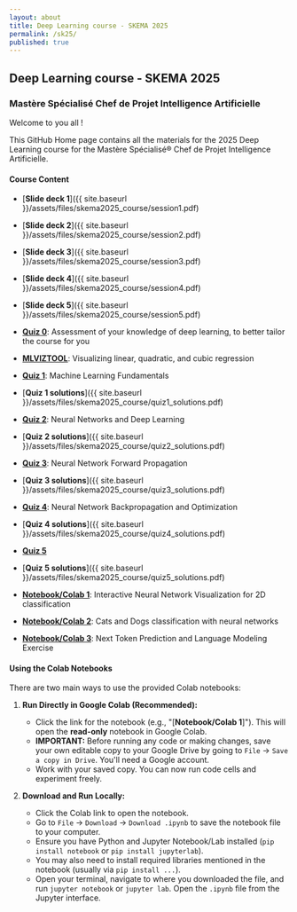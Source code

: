 ```yaml
---
layout: about
title: Deep Learning course - SKEMA 2025
permalink: /sk25/
published: true
---
```


## Deep Learning course - SKEMA 2025
### Mastère Spécialisé Chef de Projet Intelligence Artificielle

Welcome to you all !

This GitHub Home page contains all the materials for the 2025 Deep Learning course for the Mastère Spécialisé® Chef de Projet Intelligence Artificielle.


#### Course Content


- [**Slide deck 1**]({{ site.baseurl }}/assets/files/skema2025_course/session1.pdf)
- [**Slide deck 2**]({{ site.baseurl }}/assets/files/skema2025_course/session2.pdf)
- [**Slide deck 3**]({{ site.baseurl }}/assets/files/skema2025_course/session3.pdf)
- [**Slide deck 4**]({{ site.baseurl }}/assets/files/skema2025_course/session4.pdf)
- [**Slide deck 5**]({{ site.baseurl }}/assets/files/skema2025_course/session5.pdf)

- [**Quiz 0**](https://docs.google.com/forms/d/e/1FAIpQLSdVYm9_lK7Q87IpkafAuzP3taJE8rx7M206frlNSRsuRAHH_A/viewform?usp=dialog): Assessment of your knowledge of deep learning, to better tailor the course for you
- [**MLVIZTOOL**](https://la7.lu/ml-viz-tool-skema2025/): Visualizing linear, quadratic, and cubic regression
- [**Quiz 1**](https://docs.google.com/forms/d/e/1FAIpQLSdUtTBULIdHHy1n1FN2eXMk6bj10ALGCPlrQjEdlWQvZIBcpQ/viewform): Machine Learning Fundamentals
- [**Quiz 1 solutions**]({{ site.baseurl }}/assets/files/skema2025_course/quiz1_solutions.pdf)
- [**Quiz 2**](https://docs.google.com/forms/d/e/1FAIpQLScB6jDGEeWYIyn5a2_L3YiTsbk2SsUCxjaqrOf-rgTjccI-cg/viewform): Neural Networks and Deep Learning
- [**Quiz 2 solutions**]({{ site.baseurl }}/assets/files/skema2025_course/quiz2_solutions.pdf)
- [**Quiz 3**](https://docs.google.com/forms/d/e/1FAIpQLSeqmTBnYYQT-LYFU9Sfc8MUoOG-vDtxaLo-qM_04s8fUXz_jw/viewform): Neural Network Forward Propagation
- [**Quiz 3 solutions**]({{ site.baseurl }}/assets/files/skema2025_course/quiz3_solutions.pdf)
- [**Quiz 4**](https://docs.google.com/forms/d/e/1FAIpQLSdSy39v9-bApzkC-Wyvq8AyxMkLoIQ35ZYp8vP6iDIENx0kvQ/viewform?usp=dialog): Neural Network Backpropagation and Optimization
- [**Quiz 4 solutions**]({{ site.baseurl }}/assets/files/skema2025_course/quiz4_solutions.pdf)
- [**Quiz 5**](https://docs.google.com/forms/d/e/1FAIpQLSc5azSzLzYdqmk4RVZXhukpi9y3AzruEm66lpKTn7TgqmduAQ/viewform)
- [**Quiz 5 solutions**]({{ site.baseurl }}/assets/files/skema2025_course/quiz5_solutions.pdf)
- [**Notebook/Colab 1**](https://colab.research.google.com/drive/1rxntuqCbXyclHsVF74k3_hs2W4aWlAYG?usp=sharing): Interactive Neural Network Visualization for 2D classification
- [**Notebook/Colab 2**](https://colab.research.google.com/drive/1YZ3w3sjyq1_wGGI7MYXqjxPRWW9rRL-1?usp=sharing): Cats and Dogs classification with neural networks
- [**Notebook/Colab 3**](https://colab.research.google.com/drive/1z0loXvEpq7UUgiIBzLBc9znZ5pYNM3xp?usp=sharing): Next Token Prediction and Language Modeling Exercise


#### Using the Colab Notebooks

There are two main ways to use the provided Colab notebooks:

1.  **Run Directly in Google Colab (Recommended):**
    *   Click the link for the notebook (e.g., "[**Notebook/Colab 1**]"). This will open the **read-only** notebook in Google Colab.
    *   **IMPORTANT:** Before running any code or making changes, save your own editable copy to your Google Drive by going to `File` -> `Save a copy in Drive`. You'll need a Google account.
    *   Work with your saved copy. You can now run code cells and experiment freely.

2.  **Download and Run Locally:**
    *   Click the Colab link to open the notebook.
    *   Go to `File` -> `Download` -> `Download .ipynb` to save the notebook file to your computer.
    *   Ensure you have Python and Jupyter Notebook/Lab installed (`pip install notebook` or `pip install jupyterlab`).
    *   You may also need to install required libraries mentioned in the notebook (usually via `pip install ...`).
    *   Open your terminal, navigate to where you downloaded the file, and run `jupyter notebook` or `jupyter lab`. Open the `.ipynb` file from the Jupyter interface.